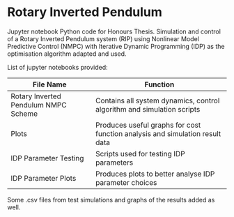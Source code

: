 # Rotary Inverted Pendulum
Jupyter notebook Python code for Honours Thesis. Simulation and control of a Rotary Inverted Pendulum system (RIP) using Nonlinear Model Predictive Control (NMPC) with Iterative Dynamic Programming (IDP) as the optimisation algorithm adapted and used. 

List of jupyter notebooks provided:

File Name  | Function
------------- | -------------
Rotary Inverted Pendulum NMPC Scheme  | Contains all system dynamics, control algorithm and simulation scripts
Plots | Produces useful graphs for cost function analysis and simulation result data
IDP Parameter Testing | Scripts used for testing IDP parameters
IDP Parameter Plots | Produces plots to better analyse IDP parameter choices

Some .csv files from test simulations and graphs of the results added as well. 
